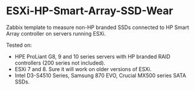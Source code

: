 # ESXi-HP-Smart-Array-SSD-Wear

Zabbix template to measure non-HP branded SSDs connected to HP Smart Array controller on servers running ESXi.

Tested on:

- HPE ProLiant G8, 9 and 10 series servers with HP branded RAID controllers (200 series not included).
- ESXi 7 and 8. Sure it will work on older versions of ESXi.
- Intel D3-S4510 Series, Samsung 870 EVO, Crucial MX500 series SATA SSDs.
